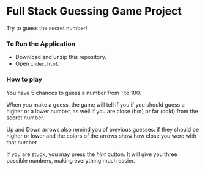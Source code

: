 # Full Stack Guessing Game Project

Try to guess the secret number!

### To Run the Application

- Download and unzip this repository.
- Open ```index.html```.

### How to play

You have 5 chances to guess a number from 1 to 100.

When you make a guess, the game will tell if you if you should guess a higher or a lower number, as well if you are close (hot) or far (cold) from the secret number.

Up and Down arrows also remind you of previous guesses: if they should be higher or lower and the colors of the arrows show how close you were with that number.

If you are stuck, you may press the _hint_ button. It will give you three possible numbers, making everything much easier.